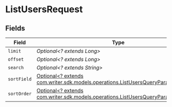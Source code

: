 # ListUsersRequest


## Fields

| Field                                                                                                                                        | Type                                                                                                                                         | Required                                                                                                                                     | Description                                                                                                                                  |
| -------------------------------------------------------------------------------------------------------------------------------------------- | -------------------------------------------------------------------------------------------------------------------------------------------- | -------------------------------------------------------------------------------------------------------------------------------------------- | -------------------------------------------------------------------------------------------------------------------------------------------- |
| `limit`                                                                                                                                      | *Optional<? extends Long>*                                                                                                                   | :heavy_minus_sign:                                                                                                                           | N/A                                                                                                                                          |
| `offset`                                                                                                                                     | *Optional<? extends Long>*                                                                                                                   | :heavy_minus_sign:                                                                                                                           | N/A                                                                                                                                          |
| `search`                                                                                                                                     | *Optional<? extends String>*                                                                                                                 | :heavy_minus_sign:                                                                                                                           | N/A                                                                                                                                          |
| `sortField`                                                                                                                                  | [Optional<? extends com.writer.sdk.models.operations.ListUsersQueryParamSortField>](../../models/operations/ListUsersQueryParamSortField.md) | :heavy_minus_sign:                                                                                                                           | N/A                                                                                                                                          |
| `sortOrder`                                                                                                                                  | [Optional<? extends com.writer.sdk.models.operations.ListUsersQueryParamSortOrder>](../../models/operations/ListUsersQueryParamSortOrder.md) | :heavy_minus_sign:                                                                                                                           | N/A                                                                                                                                          |